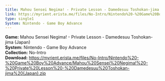 ```yaml
---
title: Mahou Sensei Negima! - Private Lesson - Damedesuu Toshokan-jima (Japan)
link: https://myrient.erista.me/files/No-Intro/Nintendo%20-%20Game%20Boy%20Advance/Mahou%20Sensei%20Negima!%20-%20Private%20Lesson%20-%20Damedesuu%20Toshokan-jima%20(Japan).zip
type: single1
System: Nintendo - Game Boy Advance
---
```

<b>Game:</b> Mahou Sensei Negima! - Private Lesson - Damedesuu Toshokan-jima (Japan)<br>
<b>System:</b> Nintendo - Game Boy Advance<br>
<b>Collection:</b> No-Intro<br>
<b>Download:</b> https://myrient.erista.me/files/No-Intro/Nintendo%20-%20Game%20Boy%20Advance/Mahou%20Sensei%20Negima!%20-%20Private%20Lesson%20-%20Damedesuu%20Toshokan-jima%20(Japan).zip